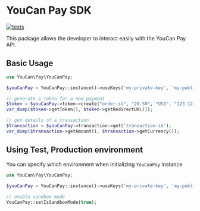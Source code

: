 # YouCan Pay SDK

[![tests](https://github.com/NextmediaMa/youcan-payment-php-sdk/actions/workflows/tests.yml/badge.svg)](https://github.com/NextmediaMa/youcan-payment-php-sdk/actions/workflows/tests.yml)

This package allows the developer to interact easily with the YouCan Pay API.

## Basic Usage

```php
use YouCan\Pay\YouCanPay;

$youCanPay = YouCanPay::instance()->useKeys('my-private-key', 'my-public-key');

// generate a token for a new payment
$token = $youCanPay->token->create("order-id", "20.50", "USD", "123.123.123.123");
var_dump($token->getToken(), $token->getRedirectURL());

// get details of a transaction
$transaction = $youCanPay->transaction->get('transaction-id');
var_dump($transaction->getAmount(), $transaction->getCurrency());
```

## Using Test, Production environment
You can specify which environment when initializing `YouCanPay` instance

```php
use YouCan\Pay\YouCanPay;
 
$youCanPay = YouCanPay::instance()->useKeys('my-private-key', 'my-public-key');

// enable sandbox mode
YouCanPay::setIsSandboxMode(true);
```
